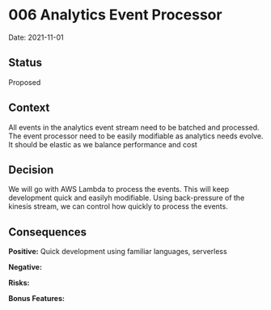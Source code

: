 # 006 Analytics Event Processor

Date: 2021-11-01

## Status

Proposed

## Context

All events in the analytics event stream need to be batched and processed. The event processor need to be easily modifiable as analytics needs evolve. It should be elastic as we balance performance and cost

## Decision

We will go with AWS Lambda to process the events. This will keep development quick and easilyh modifiable. Using back-pressure of the kinesis stream, we can control how quickly to process the events. 

## Consequences

**Positive:**  Quick development using familiar languages, serverless

**Negative:**

**Risks:** 

**Bonus Features:** 
